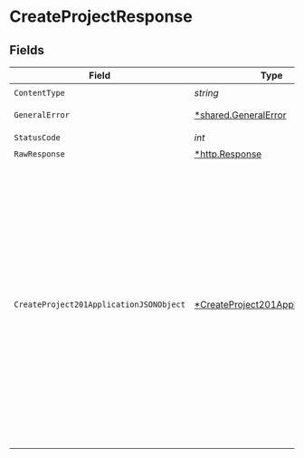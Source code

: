 # CreateProjectResponse


## Fields

| Field                                                                                                                                                                                                                                                 | Type                                                                                                                                                                                                                                                  | Required                                                                                                                                                                                                                                              | Description                                                                                                                                                                                                                                           |
| ----------------------------------------------------------------------------------------------------------------------------------------------------------------------------------------------------------------------------------------------------- | ----------------------------------------------------------------------------------------------------------------------------------------------------------------------------------------------------------------------------------------------------- | ----------------------------------------------------------------------------------------------------------------------------------------------------------------------------------------------------------------------------------------------------- | ----------------------------------------------------------------------------------------------------------------------------------------------------------------------------------------------------------------------------------------------------- |
| `ContentType`                                                                                                                                                                                                                                         | *string*                                                                                                                                                                                                                                              | :heavy_check_mark:                                                                                                                                                                                                                                    | N/A                                                                                                                                                                                                                                                   |
| `GeneralError`                                                                                                                                                                                                                                        | [*shared.GeneralError](../../models/shared/generalerror.md)                                                                                                                                                                                           | :heavy_minus_sign:                                                                                                                                                                                                                                    | General Error                                                                                                                                                                                                                                         |
| `StatusCode`                                                                                                                                                                                                                                          | *int*                                                                                                                                                                                                                                                 | :heavy_check_mark:                                                                                                                                                                                                                                    | N/A                                                                                                                                                                                                                                                   |
| `RawResponse`                                                                                                                                                                                                                                         | [*http.Response](https://pkg.go.dev/net/http#Response)                                                                                                                                                                                                | :heavy_minus_sign:                                                                                                                                                                                                                                    | N/A                                                                                                                                                                                                                                                   |
| `CreateProject201ApplicationJSONObject`                                                                                                                                                                                                               | [*CreateProject201ApplicationJSON](../../models/operations/createproject201applicationjson.md)                                                                                                                                                        | :heavy_minus_sign:                                                                                                                                                                                                                                    | Created a project.<br/>The project includes a connection URI with a database, password, and role.<br/>At least one non-protected role is created with a password.<br/>Wait until the operations are finished before attempting to connect to a project database.<br/> |